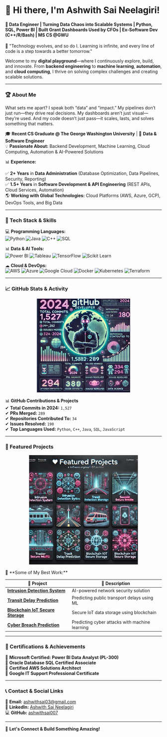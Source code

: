 # 👋 Hi there, I'm Ashwith Sai Neelagiri!  
#### 🚀  Data Engineer | Turning Data Chaos into Scalable Systems | Python, SQL, Power BI | Built Grant Dashboards Used by CFOs | Ex-Software Dev (C++/R/Bash) | MS CS @GWU

🌟 "Technology evolves, and so do I. Learning is infinite, and every line of code is a step towards a better tomorrow."  

Welcome to my **digital playground**—where I continuously explore, build, and innovate. From **backend engineering** to **machine learning**, **automation**, and **cloud computing**, I thrive on solving complex challenges and creating scalable solutions.  

---
### 🏆 About Me  

What sets me apart? I speak both “data” and “impact.” My pipelines don’t just run—they drive real decisions. My dashboards aren’t just visual—they’re used. And my code doesn’t just pass—it scales, lasts, and solves something that matters.

🎓 **Recent CS Graduate @ The George Washington University** | 🏅 **Data & Software Engineer**  
💡 **Passionate About:** Backend Development, Machine Learning, Cloud Computing, Automation & AI-Powered Solutions  

📊 **Experience:**  

✅ **2+ Years** in **Data Administration** (Database Optimization, Data Pipelines, Security, Reporting)  
✅ **1.5+ Years** in **Software Development & API Engineering** (REST APIs, Cloud Services, Automation)  
🌎 **Working with Global Technologies:** Cloud Platforms (AWS, Azure, GCP), DevOps Tools, and Big Data  

---

### 🔧 Tech Stack & Skills  
💻 **Programming Languages:**  
![Python](https://img.shields.io/badge/Python-3776AB?style=for-the-badge&logo=python&logoColor=white)
![Java](https://img.shields.io/badge/Java-ED8B00?style=for-the-badge&logo=java&logoColor=white)
![C++](https://img.shields.io/badge/C%2B%2B-00599C?style=for-the-badge&logo=c%2B%2B&logoColor=white)
![SQL](https://img.shields.io/badge/SQL-4479A1?style=for-the-badge&logo=sql&logoColor=white)

📊 **Data & AI Tools:**  
![Power BI](https://img.shields.io/badge/Power%20BI-F2C811?style=for-the-badge&logo=power%20bi&logoColor=black)
![Tableau](https://img.shields.io/badge/Tableau-E97627?style=for-the-badge&logo=tableau&logoColor=white)
![TensorFlow](https://img.shields.io/badge/TensorFlow-FF6F00?style=for-the-badge&logo=tensorflow&logoColor=white)
![Scikit Learn](https://img.shields.io/badge/Scikit%20Learn-F7931E?style=for-the-badge&logo=scikit-learn&logoColor=white)

☁ **Cloud & DevOps:**  
![AWS](https://img.shields.io/badge/AWS-232F3E?style=for-the-badge&logo=amazon-aws&logoColor=white)
![Azure](https://img.shields.io/badge/Azure-0089D6?style=for-the-badge&logo=microsoft-azure&logoColor=white)
![Google Cloud](https://img.shields.io/badge/Google%20Cloud-4285F4?style=for-the-badge&logo=google-cloud&logoColor=white)
![Docker](https://img.shields.io/badge/Docker-2496ED?style=for-the-badge&logo=docker&logoColor=white)
![Kubernetes](https://img.shields.io/badge/Kubernetes-326CE5?style=for-the-badge&logo=kubernetes&logoColor=white)
![Terraform](https://img.shields.io/badge/Terraform-623CE4?style=for-the-badge&logo=terraform&logoColor=white)

---

### 📈 GitHub Stats & Activity  
<p align="center">
  <img src="https://github.com/ashwithsai007/ashwithsai007/blob/main/ae298902-5858-4247-9feb-2932cf06f180-2.webp" width="300px" alt="GitHub Stats">
</p>

📊 **GitHub Contributions & Projects**  
✔ **Total Commits in 2024:** `1,527`  
✔ **PRs Merged:** `289`  
✔ **Repositories Contributed To:** `34`  
✔ **Issues Resolved:** `190`  
✔ **Top Languages Used:** `Python`, `C++`, `Java`, `SQL`, `JavaScript`  

---

### 🚀 Featured Projects  
<p align="center">
  <img src="https://github.com/ashwithsai007/ashwithsai007/blob/main/8c26702a-ac6b-4d06-886a-330424d50137.webp" width="350px" alt="GitHub Stats Overview">
</p>
📌 **Some of My Best Work:**  

| 🔹 **Project** | 📌 **Description** |
|-------------|----------------|
| **[Intrusion Detection System](https://github.com/ashwithsai007/intrusion-detection)** | AI-powered network security solution |
| **[Transit Delay Prediction](https://github.com/ashwithsai007/transit-prediction)** | Predicting public transport delays using ML |
| **[Blockchain IoT Secure Storage](https://github.com/ashwithsai007/blockchain-storage)** | Secure IoT data storage using blockchain |
| **[Cyber Breach Prediction](https://github.com/ashwithsai007/cyber-breach-prediction)** | Predicting cyber attacks with machine learning |

---

### 📜 Certifications & Achievements  
🏅 **Microsoft Certified: Power BI Data Analyst (PL-300)**  
🏅 **Oracle Database SQL Certified Associate**  
🏅 **Certified AWS Solutions Architect**  
🏅 **Google IT Support Professional Certificate**  

---

### 📞 Contact & Social Links  
📩 **Email:** [ashwithsai03@gmail.com](mailto:ashwithsai03@gmail.com)  
💼 **LinkedIn:** [Ashwith Sai Neelagiri](https://www.linkedin.com/in/ashwith-sai-neelagiri-b42a90194/)  
💻 **GitHub:** [ashwithsai007](https://github.com/ashwithsai007)  

---

🚀 **Let's Connect & Build Something Amazing!**  
